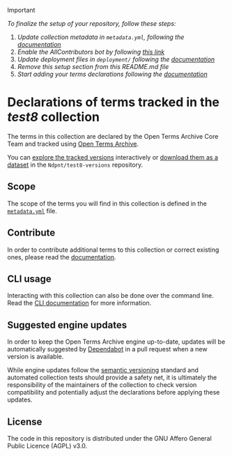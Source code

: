 > [!IMPORTANT]
> *To finalize the setup of your repository, follow these steps:*
> 1. *Update collection metadata in `metadata.yml`, following the [documentation](https://docs.opentermsarchive.org/collections/reference/metadata/)*
> 2. *Enable the AllContributors bot by following [this link](https://github.com/apps/allcontributors/installations/new)*
> 3. *Update deployment files in `deployment/` following the [documentation](https://docs.opentermsarchive.org/deployment/how-to/deploy/)*
> 3. *Remove this setup section from this README.md file*
> 4. *Start adding your terms declarations following the [documentation](https://docs.opentermsarchive.org/terms/tutorials/track/#step-2-create-the-service-declaration)*

# Declarations of terms tracked in the *test8* collection

The terms in this collection are declared by <!-- customize to your context -->the Open Terms Archive Core Team<!-- until here --> and tracked using [Open Terms Archive](https://opentermsarchive.org).

You can [explore the tracked versions](https://github.com/Ndpnt/test8-versions) interactively or [download them as a dataset](https://github.com/Ndpnt/test8-versions/releases) in the `Ndpnt/test8-versions` repository.

## Scope

The scope of the terms you will find in this collection is defined in the [`metadata.yml`](./metadata.yml) file.

## Contribute

In order to contribute additional terms to this collection or correct existing ones, please read the [documentation](https://docs.opentermsarchive.org/contributing-terms/).

## CLI usage

Interacting with this collection can also be done over the command line. Read the [CLI documentation](https://docs.opentermsarchive.org/#cli) for more information.

## Suggested engine updates

In order to keep the Open Terms Archive engine up-to-date, updates will be automatically suggested by [Dependabot](https://github.blog/2020-06-01-keep-all-your-packages-up-to-date-with-dependabot/) in a pull request when a new version is available.

While engine updates follow the [semantic versioning](https://semver.org) standard and automated collection tests should provide a safety net, it is ultimately the responsibility of the maintainers of the collection to check version compatibility and potentially adjust the declarations before applying these updates.

## License

The code in this repository is distributed under the GNU Affero General Public Licence (AGPL) v3.0.
